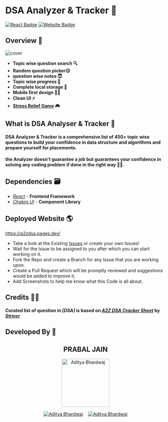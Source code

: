 # DSA Analyzer & Tracker 🚀

[![React Badge](http://img.shields.io/badge/Powered%20By-React-blue?style=for-the-badge&logo=react)](https://reactjs.org/)
[![Website Badge](https://img.shields.io/badge/Visit-Now-green?style=for-the-badge&logo=vercel)](https://a2zdsa.pages.dev/)

## Overview 👀

![cover](https://user-images.githubusercontent.com/63164037/194750460-b42c8096-dbc9-43c0-aaa0-5e581b357c4a.png)

- **Topic wise question search 🔍**
- **Random question picker😉**
- **question wise notes 😇**
- **Topic wise progress 🧐**
- **Complete local storage 📂**
- **Mobile first design ✌🏻**
- **Clean UI ⚡**
- **[Stress Relief Game] 🎮**

## What is DSA Analyser & Tracker 🤔

#### DSA  Analyzer & Tracker is a comprehensive list of 450+ topic wise questions to build your confidence in data structure and algorithms and prepare yourself for placements.

#### the Analyzer doesn't guarantee a job but guarantees your confidence in solving any coding problem if done in the right way 👍🏻.

## Dependencies 🗃

- _[React]_ - **Frontend Framework**
- _[Chakra UI]_ - **Component Library**

## Deployed Website 🌎
https://a2zdsa.pages.dev/
- Take a look at the Existing [Issues](https://github.com/aditya-190/a2zdsa/issues) or create your
  own Issues!
- Wait for the Issue to be assigned to you after which you can start working on it.
- Fork the Repo and create a Branch for any Issue that you are working upon.
- Create a Pull Request which will be promptly reviewed and suggestions would be added to improve it.
- Add Screenshots to help me know what this Code is all about.

## Credits 🙏🏻

#### Curated list of question in _[DSA]_ is based on _[A2Z DSA Cracker Sheet]_ by _[Striver]_

## Developed By 👦

<h2 align="center">PRABAL JAIN</h2>
<p align="center">
  <a href="https://github.com/aditya-190"><img src="https://avatars.githubusercontent.com/u/63164037?v=4" width=150px height=150px  alt="Aditya Bhardwaj"/></a> 

<p align="center">
  <a target="_blank" href="https://www.linkedin.com/in/prabal-jain-579ab8179/?lipi=urn%3Ali%3Apage%3Ad_flagship3_feed%3BF%2BvvcwmLTdOP92jgNtRPRw%3D%3D"><img src="https://img.shields.io/badge/linkedin-%230077B5.svg?&style=for-the-badge&logo=linkedin&logoColor=white"  alt="Aditya Bhardwaj"/></a>&nbsp;&nbsp;&nbsp;
  <a href="mailto:10prabal@gmail.com?subject=Hello%20Aditya,%20From%20Github"><img src="https://img.shields.io/badge/gmail-%23D14836.svg?&style=for-the-badge&logo=gmail&logoColor=white"  alt="Aditya Bhardwaj"/></a>
</p>


[striver]: https://in.linkedin.com/in/rajarvp
[a2z dsa cracker sheet]: https://takeuforward.org/strivers-a2z-dsa-course/strivers-a2z-dsa-course-sheet-2/
[Stress Relief Game]: https://a2zdsa.pages.dev/play
[react]: https://reactjs.org/
[chakra ui]: https://chakra-ui.com/
[450]: https://450dsa.com/
